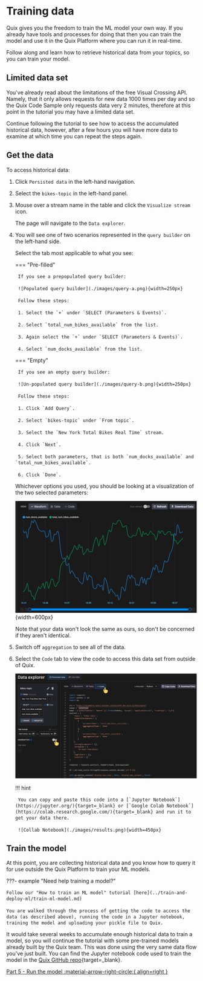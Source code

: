 # Training data

Quix gives you the freedom to train the ML model your own way. If you already have tools and processes for doing that then you can train the model and use it in the Quix Platform where you can run it in real-time. 

Follow along and learn how to retrieve historical data from your topics, so you can train your model.

## Limited data set

You've already read about the limitations of the free Visual Crossing API. Namely, that it only allows requests for new data  1000 times per day and so the Quix Code Sample only requests data very 2 minutes, therefore at this point in the tutorial you may have a limited data set.

Continue following the tutorial to see how to access the accumulated historical data, however, after a few hours you will have more data to examine at which time you can repeat the steps again.

## Get the data

To access historical data:

1. Click `Persisted data` in the left-hand navigation.

2. Select the `bikes-topic` in the left-hand panel.

3. Mouse over a stream name in the table and click the `Visualize stream` icon.

	The page will navigate to the `Data explorer`.

4. You will see one of two scenarios represented in the `query builder` on the left-hand side. 

	Select the tab most applicable to what you see:

	<div class="grid" markdown>

	=== "Pre-filled"

		If you see a prepopulated query builder:

		![Populated query builder](./images/query-a.png){width=250px}

		Follow these steps:

		1. Select the `+` under `SELECT (Parameters & Events)`.

		2. Select `total_num_bikes_available` from the list.
		
		3. Again select the `+` under `SELECT (Parameters & Events)`.

		4. Select `num_docks_available` from the list.


	=== "Empty"

		If you see an empty query builder:

		![Un-populated query builder](./images/query-b.png){width=250px}

		Follow these steps:

		1. Click `Add Query`.

		2. Select `bikes-topic` under `From topic`.

		3. Select the `New York Total Bikes Real Time` stream.

		4. Click `Next`.

		5. Select both parameters, that is both `num_docks_available` and `total_num_bikes_available`.

		6. Click `Done`.

	</div>

	Whichever options you used, you should be looking at a visualization of the two selected parameters:

	![Data explorer](./images/data-explorer.png){width=600px}

	Note that your data won't look the same as ours, so don't be concerned if they aren't identical.

8. Switch off `aggregation` to see all of the data.

9. Select the `Code` tab to view the code to access this data set from outside of Quix.

	![Data explorer settings](./images/data-explorer-settings.png)

	!!! hint

		You can copy and paste this code into a [`Jupyter Notebook`](https://jupyter.org/){target=_blank} or [`Google Colab Notebook`](https://colab.research.google.com/){target=_blank} and run it to get your data there.

		![Collab Notebook](./images/results.png){width=450px}

## Train the model

At this point, you are collecting historical data and you know how to query it for use outside the Quix Platform to train your ML models.

???- example "Need help training a model?"

	Follow our "How to train an ML model" tutorial [here](../train-and-deploy-ml/train-ml-model.md)

	You are walked through the process of getting the code to access the data (as described above), running the code in a Jupyter notebook, training the model and uploading your pickle file to Quix.

It would take several weeks to accumulate enough historical data to train a model, so you will continue the tutorial with some pre-trained models already built by the Quix team. This was done using the very same data flow you've just built. You can find the Jupyter notebook code used to train the model in the [Quix GitHub repo](https://github.com/quixio/NY-bikes-tutorial/blob/1stversion/notebooks-and-sample-data/04%20-%20Train%20ML%20models.ipynb){target=_blank}.

[Part 5 - Run the model :material-arrow-right-circle:{ align=right }](5-run.md)
